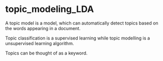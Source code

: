 # topic_modeling_LDA
A topic model is a model, which can automatically detect topics based on the words appearing in a document.

Topic classification is a supervised learning while topic modelling is a unsupervised learning algorithm.

Topics can be thought of as a keyword.
